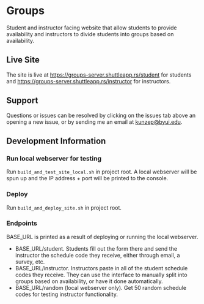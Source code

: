 # Groups
Student and instructor facing website that allow students to provide availability and instructors to divide students into groups based on availability.

## Live Site
The site is live at https://groups-server.shuttleapp.rs/student for students and https://groups-server.shuttleapp.rs/instructor for instructors.

## Support
Questions or issues can be resolved by clicking on the issues tab above an opening a new issue, or by sending me an email at kunzep@byui.edu.

## Development Information

### Run local webserver for testing
Run `build_and_test_site_local.sh` in project root. A local webserver will be spun up and the IP address + port will be printed to the console.

### Deploy
Run `build_and_deploy_site.sh` in project root.

### Endpoints
BASE_URL is printed as a result of deploying or running the local webserver.
* BASE_URL/student. Students fill out the form there and send the instructor the schedule code they receive, either through email, a survey, etc.
* BASE_URL/instructor. Instructors paste in all of the student schedule codes they receive. They can use the interface to manually split into groups based on availability, or have it done automatically.
* BASE_URL/random (local webserver only). Get 50 random schedule codes for testing instructor functionality.
  
